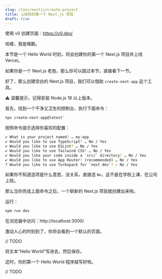 ```yaml
---
slug: class/nextjs/create-project
title: 上线你的第一个 Next.js 项目
draft: true
---
```


使用 v0 创建页面：https://v0.dev/

哈喽，我是楷鹏。

本节是一个 Hello World 时刻，将会创建你的第一个 Next.js 项目并上线 Vercel。

如果你是一个 Next.js 老炮，那么你可以跳过本节，直接看下一节。

好了，那么创建空白的 Next.js 项目，我们可以借助 `create-next-app` 这个工具。

⚠️ 温馨提示，记得安装 Node.js 18 以上版本。

首先，找到一个干净又卫生的控制台，执行下面命令：

```bash
npx create-next-app@latest`
```

按照命令提示选择你喜欢的配置：

```bash
✔ What is your project named? … my-app
✔ Would you like to use TypeScript? … No / Yes
✔ Would you like to use ESLint? … No / Yes
✔ Would you like to use Tailwind CSS? … No / Yes
✔ Would you like your code inside a `src/` directory? … No / Yes
✔ Would you like to use App Router? (recommended) … No / Yes
? Would you like to use Turbopack for `next dev`? › No / Yes
```

如果你不知道选项是什么意思，没关系，直接选 `No`，这不是在学校上课、在公司上班。

那么当你完成上面命令之后，一个崭新的 Next.js 项目就创建出来啦。

运行：

```bash
npm run dev
```

在浏览器中访问：http://localhost:3000/

激动人心的时刻到了，你将会看到一个默认的页面。

// TODO

将文本“Hello World”写进去，然后保存。

这时，你的第一个 Hello World 程序就写好啦。

// TODO










